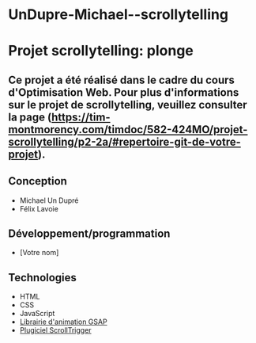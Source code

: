 # UnDupre-Michael--scrollytelling

# Projet scrollytelling: plonge

## Ce projet a été réalisé dans le cadre du cours d'Optimisation Web. Pour plus d'informations sur le projet de scrollytelling, veuillez consulter la page (https://tim-montmorency.com/timdoc/582-424MO/projet-scrollytelling/p2-2a/#repertoire-git-de-votre-projet).

## Conception
* Michael Un Dupré
* Félix Lavoie

## Développement/programmation
- [Votre nom]

## Technologies
- HTML
- CSS
- JavaScript
- [Librairie d'animation GSAP](https://greensock.com/gsap/)
- [Plugiciel ScrollTrigger](https://greensock.com/scrolltrigger/)
